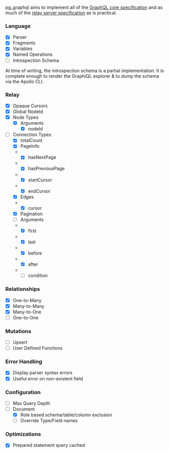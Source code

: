 pg_graphql aims to implement all of the [GraphQL core specification](https://spec.graphql.org/October2021/) and as much of the [relay server specification](https://relay.dev/docs/guides/graphql-server-specification/) as is practical.

### Language
- [x] Parser
- [x] Fragments
- [x] Variables
- [x] Named Operations
- [ ] Introspection Schema

At time of writing, the introspection schema is a partial implementation. It is complete enough to render the GraphiQL explorer & to dump the schema via the Apollo CLI.

### Relay
- [x] Opaque Cursors
- [x] Global NodeId
- [x] Node Types
    * [x] Arguments
        * [x] nodeId
- [ ] Connection Types
    * [x] totalCount
    * [x] PageInfo
    *   * [x] hasNextPage
    *   * [x] hasPreviousPage
    *   * [x] startCursor
    *   * [x] endCursor
    * [x] Edges
    *   * [x] cursor
    * [x] Pagination
    * [ ] Arguments
    *   * [x] first
    *   * [x] last
    *   * [x] before
    *   * [x] after
    *   * [ ] condition

### Relationships
- [x] One-to-Many
- [x] Many-to-Many
- [x] Many-to-One
- [ ] One-to-One

### Mutations
- [ ] Upsert
- [ ] User Defined Functions

### Error Handling
- [x] Display parser syntax errors
- [x] Useful error on non-existent field

### Configuration
- [ ] Max Query Depth
- [ ] Document
    * [x] Role based schema/table/column exclusion
    * [ ] Override Type/Field names

### Optimizations
- [x] Prepared statement query cached
